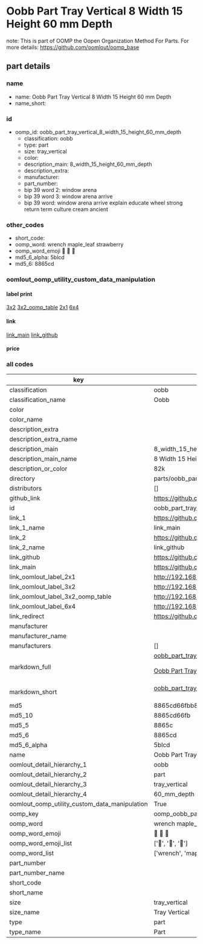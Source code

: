 # Oobb Part Tray Vertical 8 Width 15 Height 60 mm Depth  

note: This is part of OOMP the Oopen Organization Method For Parts. For more details: https://github.com/oomlout/oomp_base

##  part details
  







### name
* name: Oobb Part Tray Vertical 8 Width 15 Height 60 mm Depth
* name_short: 
### id
* oomp_id: oobb_part_tray_vertical_8_width_15_height_60_mm_depth
  * classification: oobb
  * type: part
  * size: tray_vertical
  * color: 
  * description_main: 8_width_15_height_60_mm_depth
  * description_extra: 
  * manufacturer: 
  * part_number: 
  * bip 39 word 2: window arena
  * bip 39 word 3: window arena arrive
  * bip 39 word: window arena arrive explain educate wheel strong return term culture cream ancient

### other_codes
* short_code: 
* oomp_word: wrench maple_leaf strawberry
* oomp_word_emoji :wrench: :maple_leaf: :strawberry:
* md5_6_alpha: 5blcd
* md5_6: 8865cd






### oomlout_oomp_utility_custom_data_manipulation
#### label print
[3x2](http://192.168.1.245:1112/?label=oomp%205blcd)
[3x2_oomp_table](http://192.168.1.108:1112/?label=oomp%205blcd)
[2x1](http://192.168.1.242:1112/?label=oomp%205blcd)
[6x4](http://192.168.1.55:1112/?label=oomp%205blcd)    

#### link

[link_main](https://github.com/oomlout/oomlout_oomp_version_1_messy/tree/main/parts/oobb_part_tray_vertical_8_width_15_height_60_mm_depth) [link_github](https://github.com/oomlout/oomlout_oomp_version_1_messy/tree/main/parts/oobb_part_tray_vertical_8_width_15_height_60_mm_depth)                             

#### price







### all codes 
| key | value |  
| --- | --- |  
| classification | oobb |  
| classification_name | Oobb |  
| color |  |  
| color_name |  |  
| description_extra |  |  
| description_extra_name |  |  
| description_main | 8_width_15_height_60_mm_depth |  
| description_main_name | 8 Width 15 Height 60 mm Depth |  
| description_or_color | 82k |  
| directory | parts/oobb_part_tray_vertical_8_width_15_height_60_mm_depth |  
| distributors | [] |  
| github_link | https://github.com/oomlout/oomlout_oomp_part_src/tree/main/parts/oobb_part_tray_vertical_8_width_15_height_60_mm_depth |  
| id | oobb_part_tray_vertical_8_width_15_height_60_mm_depth |  
| link_1 | https://github.com/oomlout/oomlout_oomp_version_1_messy/tree/main/parts/oobb_part_tray_vertical_8_width_15_height_60_mm_depth |  
| link_1_name | link_main |  
| link_2 | https://github.com/oomlout/oomlout_oomp_version_1_messy/tree/main/parts/oobb_part_tray_vertical_8_width_15_height_60_mm_depth |  
| link_2_name | link_github |  
| link_github | https://github.com/oomlout/oomlout_oomp_version_1_messy/tree/main/parts/oobb_part_tray_vertical_8_width_15_height_60_mm_depth |  
| link_main | https://github.com/oomlout/oomlout_oomp_version_1_messy/tree/main/parts/oobb_part_tray_vertical_8_width_15_height_60_mm_depth |  
| link_oomlout_label_2x1 | http://192.168.1.242:1112/?label=oomp%205blcd |  
| link_oomlout_label_3x2 | http://192.168.1.245:1112/?label=oomp%205blcd |  
| link_oomlout_label_3x2_oomp_table | http://192.168.1.108:1112/?label=oomp%205blcd |  
| link_oomlout_label_6x4 | http://192.168.1.55:1112/?label=oomp%205blcd |  
| link_redirect | https://github.com/oomlout/oomlout_oomp_version_1_messy/tree/main/parts/oobb_part_tray_vertical_8_width_15_height_60_mm_depth |  
| manufacturer |  |  
| manufacturer_name |  |  
| manufacturers | [] |  
| markdown_full | [oobb_part_tray_vertical_8_width_15_height_60_mm_depth](none)<br>[](none)<br>[Oobb Part Tray Vertical 8 Width 15 Height 60 Mm Depth](none)<br><br> |  
| markdown_short | [oobb_part_tray_vertical_8_width_15_height_60_mm_depth](none)<br><br> |  
| md5 | 8865cd66fbb83ae7e82345081902dfdb |  
| md5_10 | 8865cd66fb |  
| md5_5 | 8865c |  
| md5_6 | 8865cd |  
| md5_6_alpha | 5blcd |  
| name | Oobb Part Tray Vertical 8 Width 15 Height 60 mm Depth |  
| oomlout_detail_hierarchy_1 | oobb |  
| oomlout_detail_hierarchy_2 | part |  
| oomlout_detail_hierarchy_3 | tray_vertical |  
| oomlout_detail_hierarchy_4 | 60_mm_depth |  
| oomlout_oomp_utility_custom_data_manipulation | True |  
| oomp_key | oomp_oobb_part_tray_vertical_8_width_15_height_60_mm_depth |  
| oomp_word | wrench maple_leaf strawberry |  
| oomp_word_emoji | :wrench: :maple_leaf: :strawberry: |  
| oomp_word_emoji_list | [':wrench:', ':maple_leaf:', ':strawberry:'] |  
| oomp_word_list | ['wrench', 'maple_leaf', 'strawberry'] |  
| part_number |  |  
| part_number_name |  |  
| short_code |  |  
| short_name |  |  
| size | tray_vertical |  
| size_name | Tray Vertical |  
| type | part |  
| type_name | Part |  
